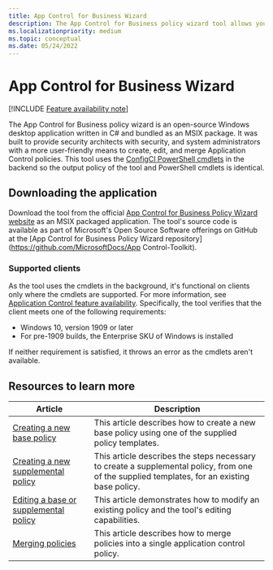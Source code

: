 ```yaml
---
title: App Control for Business Wizard
description: The App Control for Business policy wizard tool allows you to create, edit, and merge application control policies in a simple to use Windows application.
ms.localizationpriority: medium
ms.topic: conceptual
ms.date: 05/24/2022
---
```


# App Control for Business Wizard

[!INCLUDE [Feature availability note](../includes/feature-availability-note.md)]

The App Control for Business policy wizard is an open-source Windows desktop application written in C# and bundled as an MSIX package. It was built to provide security architects with security, and system administrators with a more user-friendly means to create, edit, and merge Application Control policies. This tool uses the [ConfigCI PowerShell cmdlets](/powershell/module/configci) in the backend so the output policy of the tool and PowerShell cmdlets is identical.

## Downloading the application

Download the tool from the official [App Control for Business Policy Wizard website](https://webapp-app-control-wizard.azurewebsites.net/) as an MSIX packaged application. The tool's source code is available as part of Microsoft's Open Source Software offerings on GitHub at the [App Control for Business Policy Wizard repository](https://github.com/MicrosoftDocs/App Control-Toolkit).

### Supported clients

As the tool uses the cmdlets in the background, it's functional on clients only where the cmdlets are supported. For more information, see [Application Control feature availability](../feature-availability.md). Specifically, the tool verifies that the client meets one of the following requirements:

- Windows 10, version 1909 or later
- For pre-1909 builds, the Enterprise SKU of Windows is installed

If neither requirement is satisfied, it throws an error as the cmdlets aren't available.

## Resources to learn more

| Article | Description |
| - | - |
| [Creating a new base policy](appcontrol-wizard-create-base-policy.md) | This article describes how to create a new base policy using one of the supplied policy templates. |
| [Creating a new supplemental policy](appcontrol-wizard-create-supplemental-policy.md) | This article describes the steps necessary to create a supplemental policy, from one of the supplied templates, for an existing base policy. |
| [Editing a base or supplemental policy](appcontrol-wizard-editing-policy.md) | This article demonstrates how to modify an existing policy and the tool's editing capabilities. |
| [Merging policies](appcontrol-wizard-merging-policies.md) | This article describes how to merge policies into a single application control policy. |
